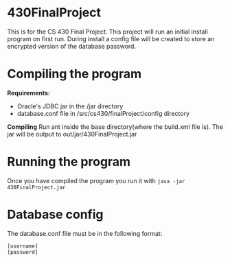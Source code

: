 # 430FinalProject
This is for the CS 430 Final Project. This project will run an initial install program on first run. During install
a config file will be created to store an encrypted version of the database password.

# Compiling the program
__Requirements:__
  * Oracle's JDBC jar in the /jar directory
  * database.conf file in /src/cs430/finalProject/config directory


__Compiling__
Run ant inside the base directory(where the build.xml file is). The jar will be output to out/jar/430FinalProject.jar

# Running the program
Once you have compiled the program you run it with `java -jar 430FinalProject.jar`

# Database config
The database.conf file must be in the following format:
```
[username]
[password]
```